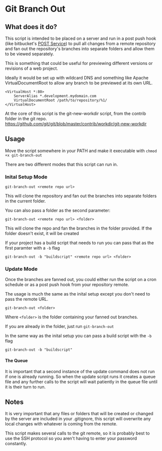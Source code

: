 Git Branch Out
==============

## What does it do?

This script is intended to be placed on a server and run in a post push hook (like bitbucket's [POST Service](https://confluence.atlassian.com/display/BITBUCKET/POST+Service+Management)) to pull all changes from a remote repository and fan out the repository's branches into separate folders and allow them to be viewed separately.

This is something that could be useful for previewing different versions or revisions of a web project.

Ideally it would be set up with wildcard DNS and something like Apache VirtualDocumentRoot to allow any branch to be previewed at its own URL.

	<VirtualHost *:80>
		ServerAlias *.development.mydomain.com
	    VirtualDocumentRoot /path/to/repository/%1/
	</VirtualHost>

At the core of this script is the git-new-workdir script, from the contrib folder in the git repo.
https://github.com/git/git/blob/master/contrib/workdir/git-new-workdir

## Usage

Move the script somewhere in your PATH and make it executable with `chmod +x git-branch-out`

There are two different modes that this script can run in.

### Inital Setup Mode

	git-branch-out <remote repo url>

This will clone the repository and fan out the branches into separate folders in the current folder.

You can also pass a folder as the second parameter:

	git-branch-out <remote repo url> <folder>

This will clone the repo and fan the branches in the folder provided. If the folder doesn't exist, it will be created

If your project has a build script that needs to run you can pass that as the first paramter with a `-b` flag
	
	git-branch-out -b "buildscript" <remote repo url> <folder>


### Update Mode

Once the branches are fanned out, you could either run the script on a cron schedule or as a post push hook from your repository remote.

The usage is much the same as the inital setup except you don't need to pass the remote URL.

	git-branch-out <folder>

Where `<folder>` is the folder containing your fanned out branches.

If you are already in the folder, just run `git-branch-out`

In the same way as the inital setup you can pass a build script with the `-b` flag

	git-branch-out -b "buildscript"

#### The Queue

It is important that a second instance of the update command does not run if one is already running. So when the update script runs it creates a queue file and any further calls to the script will wait patiently in the queue file until it is their turn to run.

## Notes

It is very important that any files or folders that will be created or changed by the server are included in your .gitignore, this script will overwrite any local changes with whatever is coming from the remote.

This script makes several calls to the git remote, so it is probably best to use the SSH protocol so you aren't having to enter your password constantly.


